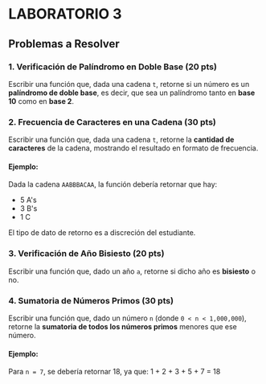 # LABORATORIO 3

## Problemas a Resolver

### 1. Verificación de Palíndromo en Doble Base (20 pts)
Escribir una función que, dada una cadena `t`, retorne si un número es un **palíndromo de doble base**, es decir, que sea un palíndromo tanto en **base 10** como en **base 2**.

### 2. Frecuencia de Caracteres en una Cadena (30 pts)
Escribir una función que, dada una cadena `t`, retorne la **cantidad de caracteres** de la cadena, mostrando el resultado en formato de frecuencia.

#### Ejemplo:
Dada la cadena `AABBBACAA`, la función debería retornar que hay:
- 5 A's
- 3 B's
- 1 C

El tipo de dato de retorno es a discreción del estudiante.

### 3. Verificación de Año Bisiesto (20 pts)
Escribir una función que, dado un año `a`, retorne si dicho año es **bisiesto** o no.

### 4. Sumatoria de Números Primos (30 pts)
Escribir una función que, dado un número `n` (donde `0 < n < 1,000,000`), retorne la **sumatoria de todos los números primos** menores que ese número.

#### Ejemplo:
Para `n = 7`, se debería retornar 18, ya que:
1 + 2 + 3 + 5 + 7 = 18
